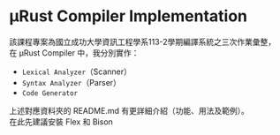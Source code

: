 # μRust Compiler Implementation
該課程專案為國立成功大學資訊工程學系113-2學期編譯系統之三次作業彙整，  
在 μRust Compiler 中，我分別實作：
- `Lexical Analyzer`（Scanner）
- `Syntax Analyzer`（Parser）
- `Code Generator`
  
上述對應資料夾的 README.md 有更詳細介紹（功能、用法及範例）。  
在此先建議安裝 Flex 和 Bison
